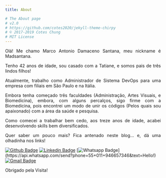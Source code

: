 ```yaml
---
title: About

# The About page
# v2.0
# https://github.com/cotes2020/jekyll-theme-chirpy
# © 2017-2019 Cotes Chung
# MIT License
---
```

<div style="text-align: justify">
Olá! Me chamo Marco Antonio Damaceno Santana, meu nickname é Madsantana.

Tenho 42 anos de idade, sou casado com a Tatiane, e somos pais de três lindos filhos!

Atualmente, trabalho como Administrador de Sistema DevOps para uma empresa com filiais em São Paulo e na Itália.

Embora tenha começado três faculdades (Administração, Artes Visuais, e Biomedicina), embora, com alguns percalços, sigo firme com a Biomedicina, pois encontrei um modo de unir os códigos (Pelos quais sou apaixonado) com a área da saúde e  pesquisa.

Como comecei a trabalhar bem cedo, aos treze anos de idade, acabei desenvolvendo skills bem diversificados.

Quer saber um pouco mais? Fica antenado neste blog... e, dá uma olhadinha nos links!
</div>

[![Github Badge](https://img.shields.io/badge/-Github-000?style=flat-square&logo=Github&logoColor=white&link=https://github.com/madsantana)](https://github.com/madsantana)
[![Linkedin Badge](https://img.shields.io/badge/-LinkedIn-blue?style=flat-square&logo=Linkedin&logoColor=white&link=https://linkedin.com/in/marcodamaceno1)](https://linkedin.com/in/marcodamaceno1)
[![Whatsapp Badge](https://img.shields.io/badge/-Whatsapp-4CA143?style=flat-square&labelColor=4CA143&logo=whatsapp&logoColor=white&link=https://api.whatsapp.com/send?phone=55+011+946657346&text=Hello!)](https://api.whatsapp.com/send?phone=55+011+946657346&text=Hello!)
[![Gmail Badge](https://img.shields.io/badge/-Gmail-c14438?style=flat-square&logo=Gmail&logoColor=white&link=mailto:marco.damaceno@gmail.com)](mailto:marco.damaceno@gmail.com)

Obrigado pela Visita!

